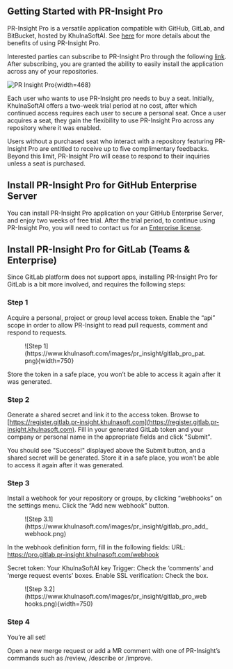 
## Getting Started with PR-Insight Pro

PR-Insight Pro is a versatile application compatible with GitHub, GitLab, and BitBucket, hosted by KhulnaSoftAI.
See [here](https://pr-insight-docs.khulnasoft.com/#pr-insight-pro) for more details about the benefits of using PR-Insight Pro.

Interested parties can subscribe to PR-Insight Pro through the following [link](https://www.khulnasoft.com/pricing/). 
After subscribing, you are granted the ability to easily install the application across any of your repositories.

![PR Insight Pro](https://khulnasoft.com/images/pr_insight/pr_insight_pro_install.png){width=468}

Each user who wants to use PR-Insight pro needs to buy a seat. 
Initially, KhulnaSoftAI offers a two-week trial period at no cost, after which continued access requires each user to secure a personal seat.
Once a user acquires a seat, they gain the flexibility to use PR-Insight Pro across any repository where it was enabled.

Users without a purchased seat who interact with a repository featuring PR-Insight Pro are entitled to receive up to five complimentary feedbacks.
Beyond this limit, PR-Insight Pro will cease to respond to their inquiries unless a seat is purchased.

## Install PR-Insight Pro for GitHub Enterprise Server
You can install PR-Insight Pro application on your GitHub Enterprise Server, and enjoy two weeks of free trial.
After the trial period, to continue using PR-Insight Pro, you will need to contact us for an [Enterprise license](https://www.khulnasoft.com/pricing/).


## Install PR-Insight Pro for GitLab (Teams & Enterprise)

Since GitLab platform does not support apps, installing PR-Insight Pro for GitLab is a bit more involved, and requires the following steps:

### Step 1

Acquire a personal, project or group level access token. Enable the “api” scope in order to allow PR-Insight to read pull requests, comment and respond to requests.

<figure markdown="1">
![Step 1](https://www.khulnasoft.com/images/pr_insight/gitlab_pro_pat.png){width=750}
</figure>

Store the token in a safe place, you won’t be able to access it again after it was generated.

### Step 2

Generate a shared secret and link it to the access token. Browse to [https://register.gitlab.pr-insight.khulnasoft.com](https://register.gitlab.pr-insight.khulnasoft.com).
Fill in your generated GitLab token and your company or personal name in the appropriate fields and click "Submit".

You should see "Success!" displayed above the Submit button, and a shared secret will be generated. Store it in a safe place, you won’t be able to access it again after it was generated.

### Step 3

Install a webhook for your repository or groups, by clicking “webhooks” on the settings menu. Click the “Add new webhook” button.

<figure markdown="1">
![Step 3.1](https://www.khulnasoft.com/images/pr_insight/gitlab_pro_add_webhook.png)
</figure>

In the webhook definition form, fill in the following fields:
URL: https://pro.gitlab.pr-insight.khulnasoft.com/webhook

Secret token: Your KhulnaSoftAI key
Trigger: Check the ‘comments’ and ‘merge request events’ boxes.
Enable SSL verification: Check the box.

<figure markdown="1">
![Step 3.2](https://www.khulnasoft.com/images/pr_insight/gitlab_pro_webhooks.png){width=750}
</figure>

### Step 4

You’re all set!

Open a new merge request or add a MR comment with one of PR-Insight’s commands such as /review, /describe or /improve.
